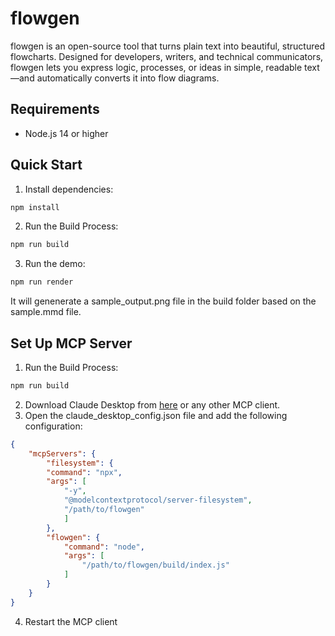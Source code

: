 # flowgen
flowgen is an open-source tool that turns plain text into beautiful, structured flowcharts.  Designed for developers, writers, and technical communicators, flowgen lets you express logic, processes, or ideas in simple, readable text—and automatically converts it into flow diagrams.

## Requirements

- Node.js 14 or higher
## Quick Start
1. Install dependencies:
```sh
npm install
```
2. Run the Build Process:
```sh
npm run build
```
3. Run the demo:
```sh
npm run render
```
It will genenerate a sample_output.png file in the build folder based on the sample.mmd file.

## Set Up MCP Server
1. Run the Build Process:
```sh
npm run build
```
2. Download Claude Desktop from [here](https://www.anthropic.com/news/claude-desktop) or any other MCP client.
3. Open the claude_desktop_config.json file and add the following configuration:
```json
{
    "mcpServers": {
        "filesystem": {
        "command": "npx",
        "args": [
            "-y",
            "@modelcontextprotocol/server-filesystem",
            "/path/to/flowgen"
            ]
        },
        "flowgen": {
            "command": "node",
            "args": [
                "/path/to/flowgen/build/index.js"
            ]
        }
    }
}
```
4. Restart the MCP client 
